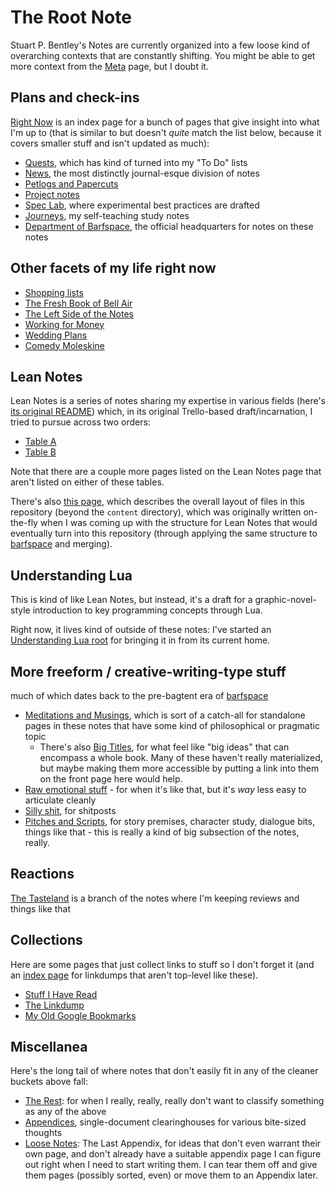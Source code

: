 # The Root Note

Stuart P. Bentley's Notes are currently organized into a few loose kind of overarching contexts that are constantly shifting. You might be able to get more context from the [Meta][] page, but I doubt it.

[meta]: 8c5a1d30-97d9-4395-85be-b6c8ba57b239.md

## Plans and check-ins

[Right Now][] is an index page for a bunch of pages that give insight into what I'm up to (that is similar to but doesn't *quite* match the list below, because it covers smaller stuff and isn't updated as much):

- [Quests][], which has kind of turned into my "To Do" lists
- [News][], the most distinctly journal-esque division of notes
- [Petlogs and Papercuts][Petlogs]
- [Project notes][projects]
- [Spec Lab][Lab], where experimental best practices are drafted
- [Journeys][Study], my self-teaching study notes
- [Department of Barfspace][metaplans], the official headquarters for notes on these notes

[Right Now]: 41218b84-cd08-48a5-b91a-865e8b90c46a.md
[Quests]: 6f25cf97-8ee8-460e-9db8-3c241cadbff0.md
[News]: afcfaa78-ef7e-429e-a2ea-0b5c7abaf7b7.md
[Petlogs]: 1c1b77bb-9e37-4d0a-9dd2-5bafbeee15f5.md
[projects]: 8509d6ba-3cdd-418a-82ea-94cc044b6aef.md
[Study]: 9403033b-a238-47d1-865b-4e1baa0f2577.md
[Lab]: 9a2890e2-a0fa-4484-9c1e-3c7c7ec4f28a.md
[metaplans]: eb1e81f8-5939-4f85-9930-418044018a75.md

## Other facets of my life right now

- [Shopping lists](d14eeacb-1729-485a-9e76-9cceb484862f.md)
- [The Fresh Book of Bell Air](45fc3859-ce9b-4317-afd9-7d3f52dc5dd2.md)
- [The Left Side of the Notes](d601d7ba-522b-4d6d-9e3b-101885e7aa00.md)
- [Working for Money](8f63bba6-1b90-484d-a51c-1bc74fccd3d8.md)
- [Wedding Plans](5a2f660d-e3c1-4b7a-848d-5147b44744e7.md)
- [Comedy Moleskine](95cc0bfb-0ae8-4bba-8bf0-1c76f0c8fe0e.md)

## Lean Notes

Lean Notes is a series of notes sharing my expertise in various fields (here's [its original README][Lean Notes]) which, in its original Trello-based draft/incarnation, I tried to pursue across two orders:

- [Table A][]
- [Table B][]

[Lean Notes]: f00c3d23-8848-4bb4-8d7a-d009f7344374.md
[Table A]: c8c4173e-e0ca-4218-a33a-e5b0ae48e9ef.md
[Table B]: ac01173b-4650-4609-aa84-0ded42714396.md

Note that there are a couple more pages listed on the Lean Notes page that aren't listed on either of these tables.

There's also [this page][layout], which describes the overall layout of files in this repository (beyond the `content` directory), which was originally written on-the-fly when I was coming up with the structure for Lean Notes that would eventually turn into this repository (through applying the same structure to [barfspace][] and merging).

[layout]: b651b62a-9906-4a3d-943b-93d19e4153d7.md
[barfspace]: 7f9a66a0-38fc-49e0-8489-270cdd3036ee.md

## Understanding Lua

This is kind of like Lean Notes, but instead, it's a draft for a graphic-novel-style introduction to key programming concepts through Lua.

Right now, it lives kind of outside of these notes: I've started an [Understanding Lua root][] for bringing it in from its current home.

[Understanding Lua root]: ea6e4e03-acb8-46ea-9024-4333e363ee60.md

## More freeform / creative-writing-type stuff

much of which dates back to the pre-bagtent era of [barfspace][]

- [Meditations and Musings][MnMs], which is sort of a catch-all for standalone pages in these notes that have some kind of philosophical or pragmatic topic
  - There's also [Big Titles][], for what feel like "big ideas" that can encompass a whole book. Many of these haven't really materialized, but maybe making them more accessible by putting a link into them on the front page here would help.
- [Raw emotional stuff][raw] - for when it's like that, but it's *way* less easy to articulate cleanly
- [Silly shit][tumblr], for shitposts
- [Pitches and Scripts][], for story premises, character study, dialogue bits, things like that - this is really a kind of big subsection of the notes, really.

[MnMs]: 8f2359ae-186f-4878-b5e5-33f3c177e6fc.md
[Big Titles]: e0fc507e-e5ec-4771-93ee-9b4d5bda3606.md
[raw]: a281eee4-5e61-4026-846a-40fed7d38db9.md
[tumblr]: e1cae26c-3271-48ac-aa0c-a085fa4aa211.md
[Pitches and Scripts]: b297a6f8-5646-4ce1-9be1-d7ed6056a513.md

## Reactions

[The Tasteland][Tastes] is a branch of the notes where I'm keeping reviews and things like that

[Tastes]: 6661cd90-c9a6-4f7a-97cc-3eb47f9dee2e.md

## Collections

Here are some pages that just collect links to stuff so I don't forget it (and an [index page][metalinks] for linkdumps that aren't top-level like these).

- [Stuff I Have Read][read collection]
- [The Linkdump][]
- [My Old Google Bookmarks][Old Bookmarks]

[metalinks]: 0f18ba9f-dc5f-4b1a-a5da-50d09ce3e9d3.md
[read collection]: 2593b86b-8504-4c6e-af09-501c6a54ef67.md
[The Linkdump]: 1337e279-9790-4c24-aeeb-56337c994726.md
[Old Bookmarks]: 878e8967-fa5d-423d-8ac0-b369138ae10f.md

## Miscellanea

Here's the long tail of where notes that don't easily fit in any of the cleaner buckets above fall:

- [The Rest][]: for when I really, really, really don't want to classify something as any of the above
- [Appendices][], single-document clearinghouses for various bite-sized thoughts
- [Loose Notes][]: The Last Appendix, for ideas that don't even warrant their own page, and don't already have a suitable appendix page I can figure out right when I need to start writing them. I can tear them off and give them pages (possibly sorted, even) or move them to an Appendix later.

[Appendices]: f161276f-fd3c-49bb-93b1-3e99aab9e266.md
[The Rest]: fd071a93-8373-4adc-84c6-ae781c7d0442.md
[Loose Notes]: ff47c3c8-6686-4225-ba27-23f61c604e0d.md
